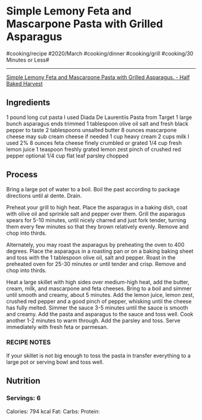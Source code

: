 #  Simple Lemony Feta and Mascarpone Pasta with Grilled Asparagus
#cooking/recipe #2020/March #cooking/dinner #cooking/grill #cooking/30 Minutes or Less#
- - - -
[Simple Lemony Feta and Mascarpone Pasta with Grilled Asparagus. - Half Baked Harvest](https://www.halfbakedharvest.com/simple-lemony-feta-mascarpone-pasta-grilled-asparagus/?utm_source=rss&utm_medium=rss&utm_campaign=simple-lemony-feta-mascarpone-pasta-grilled-asparagus#bo-recipe)

## Ingredients
1 pound long cut pasta I used Diada De Laurentiis Pasta from Target
1 large bunch asparagus ends trimmed
1 tablespoon olive oil
salt and fresh black pepper to taste
2 tablespoons unsalted butter
8 ounces mascarpone cheese may sub cream cheese if needed
1 cup heavy cream
2 cups milk I used 2%
8 ounces feta cheese finely crumbled or grated
1/4 cup fresh lemon juice
1 teaspoon freshly grated lemon zest
pinch of crushed red pepper optional
1/4 cup flat leaf parsley chopped

## Process
Bring a large pot of water to a boil. Boil the past according to package directions until al dente. Drain.

Preheat your grill to high heat. Place the asparagus in a baking dish, coat with olive oil and sprinkle salt and pepper over them. Grill the asparagus spears for 5-10 minutes, until nicely charred and just fork tender, turning them every few minutes so that they brown relatively evenly. Remove and chop into thirds.

Alternately, you may roast the asparagus by preheating the oven to 400 degrees.
Place the asparagus in a roasting pan or on a baking baking sheet and toss with the 1 tablespoon olive oil, salt and pepper. Roast in the preheated oven for 25-30 minutes or until tender and crisp. Remove and chop into thirds.

Heat a large skillet with high sides over medium-high heat, add the butter, cream, milk, and mascarpone and feta cheeses. Bring to a boil and simmer until smooth and creamy, about 5 minutes. Add the lemon juice, lemon zest, crushed red pepper and a good pinch of pepper, whisking until the cheese has fully melted. Simmer the sauce 3-5 minutes until the sauce is smooth and creamy. Add the pasta and asparagus to the sauce and toss well. Cook another 1-2 minutes to warm through. Add the parsley and toss. Serve immediately with fresh feta or parmesan.

### RECIPE NOTES
If your skillet is not big enough to toss the pasta in transfer everything to a large pot or serving bowl and toss well.

## Nutrition
### Servings: 6
Calories: 794 kcal
Fat: 
Carbs: 
Protein: 